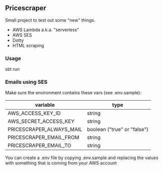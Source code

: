 ## Pricescraper
Small project to test out some "new" things. 
* AWS Lambda a.k.a. "serverless"
* AWS SES
* Dotty
* HTML scraping


### Usage
sbt run


### Emails using SES
Make sure the environment contains these vars (see .env.sample):

|variable|type|
|--------|----|
|AWS_ACCESS_KEY_ID|string
|AWS_SECRET_ACCESS_KEY|string
|PRICESCRAPER_ALWAYS_MAIL|boolean ("true" or "false")
|PRICESCRAPER_EMAIL_FROM|string
|PRICESCRAPER_EMAIL_TO|string

You can create a .env file by copying .env.sample and replacing the values with something that is coming from your AWS account
